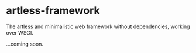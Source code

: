 # artless-framework

The artless and minimalistic web framework without dependencies, working over WSGI.

...coming soon.
